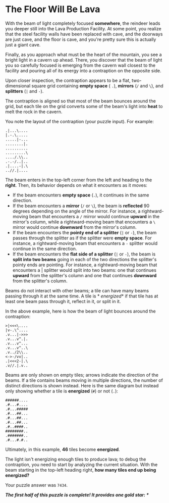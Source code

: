 # The Floor Will Be Lava

With the beam of light completely focused **somewhere**, the reindeer leads you deeper still into the Lava Production
Facility. At some point, you realize that the steel facility walls have been replaced with cave, and the doorways are
just cave, and the floor is cave, and you're pretty sure this is actually just a giant cave.

Finally, as you approach what must be the heart of the mountain, you see a bright light in a cavern up ahead. There, you
discover that the beam of light you so carefully focused is emerging from the cavern wall closest to the facility and
pouring all of its energy into a contraption on the opposite side.

Upon closer inspection, the contraption appears to be a flat, two-dimensional square grid containing **empty space** (
`.`), **mirrors** (`/` and `\`), and **splitters** (`|` and `-`).

The contraption is aligned so that most of the beam bounces around the grid, but each tile on the grid converts some of
the beam's light into **heat** to melt the rock in the cavern.

You note the layout of the contraption (your puzzle input). For example:

```
.|...\....
|.-.\.....
.....|-...
........|.
..........
.........\
..../.\\..
.-.-/..|..
.|....-|.\
..//.|....
```

The beam enters in the top-left corner from the left and heading to the **right**. Then, its behavior depends on what it
encounters as it moves:

- If the beam encounters **empty space** (`.`), it continues in the same direction.
- If the beam encounters a **mirror** (`/` or `\`), the beam is **reflected** 90 degrees depending on the angle of the
  mirror. For instance, a rightward-moving beam that encounters a `/` mirror would continue **upward** in the mirror's
  column, while a rightward-moving beam that encounters a `\` mirror would continue **downward** from the mirror's
  column.
- If the beam encounters the **pointy end of a splitter** (`|` or `-`), the beam passes through the splitter as if the
  splitter were **empty space**. For instance, a rightward-moving beam that encounters a `-` splitter would continue in
  the same direction.
- If the beam encounters the **flat side of a splitter** (`|` or `-`), the beam is **split into two beams** going in
  each of the two directions the splitter's pointy ends are pointing. For instance, a rightward-moving beam that
  encounters a | splitter would split into two beams: one that continues **upward** from the splitter's column and one
  that continues **downward** from the splitter's column.

Beams do not interact with other beams; a tile can have many beams passing through it at the same time. A tile is *
*energized** if that tile has at least one beam pass through it, reflect in it, or split in it.

In the above example, here is how the beam of light bounces around the contraption:

```
>|<<<\....
|v-.\^....
.v...|->>>
.v...v^.|.
.v...v^...
.v...v^..\
.v../2\\..
<->-/vv|..
.|<<<2-|.\
.v//.|.v..
```

Beams are only shown on empty tiles; arrows indicate the direction of the beams. If a tile contains beams moving in
multiple directions, the number of distinct directions is shown instead. Here is the same diagram but instead only
showing whether a tile is **energized** (`#`) or not (`.`):

```
######....
.#...#....
.#...#####
.#...##...
.#...##...
.#...##...
.#..####..
########..
.#######..
.#...#.#..
```

Ultimately, in this example, **46** tiles become **energized**.

The light isn't energizing enough tiles to produce lava; to debug the contraption, you need to start by analyzing the
current situation. With the beam starting in the top-left heading right, **how many tiles end up being energized?**

Your puzzle answer was `7434`.

*__The first half of this puzzle is complete! It provides one gold star: *__*
